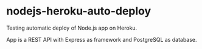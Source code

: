 # nodejs-heroku-auto-deploy
Testing automatic deploy of Node.js app on Heroku.

App is a REST API with Express as framework and PostgreSQL as database.
